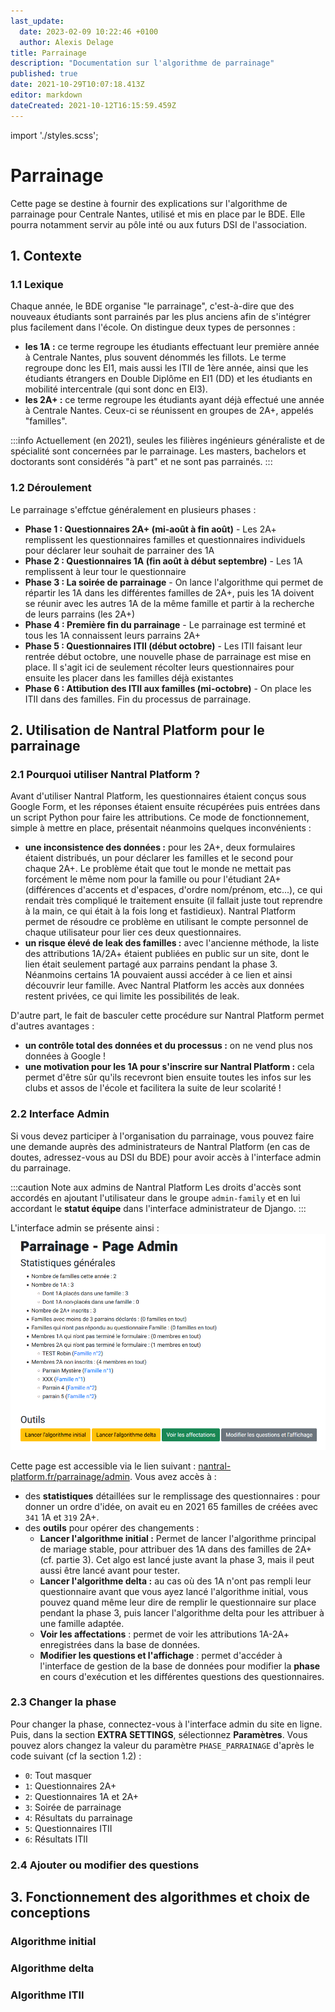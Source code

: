 ```yaml
---
last_update:
  date: 2023-02-09 10:22:46 +0100
  author: Alexis Delage
title: Parrainage
description: "Documentation sur l'algorithme de parrainage"
published: true
date: 2021-10-29T10:07:18.413Z
editor: markdown
dateCreated: 2021-10-12T16:15:59.459Z
---
```


import './styles.scss';

# Parrainage

Cette page se destine à fournir des explications sur l'algorithme de parrainage pour Centrale Nantes, utilisé et mis en place par le BDE. Elle pourra notamment servir au pôle inté ou aux futurs DSI de l'association.

## 1. Contexte

### 1.1 Lexique

Chaque année, le BDE organise "le parrainage", c'est-à-dire que des nouveaux étudiants sont parrainés par les plus anciens afin de s'intégrer plus facilement dans l'école.
On distingue deux types de personnes :

- **les 1A :** ce terme regroupe les étudiants effectuant leur première année à Centrale Nantes, plus souvent dénommés les fillots. Le terme regroupe donc les EI1, mais aussi les ITII de 1ère année, ainsi que les étudiants étrangers en Double Diplôme en EI1 (DD) et les étudiants en mobilité intercentrale (qui sont donc en EI3).
- **les 2A+ :** ce terme regroupe les étudiants ayant déjà effectué une année à Centrale Nantes. Ceux-ci se réunissent en groupes de 2A+, appelés "familles".

:::info
Actuellement (en 2021), seules les filières ingénieurs généraliste et de spécialité sont concernées par le parrainage. Les masters, bachelors et doctorants sont considérés "à part" et ne sont pas parrainés.
:::

### 1.2 Déroulement

Le parrainage s'effctue généralement en plusieurs phases :

- **Phase 1 : Questionnaires 2A+ (mi-août à fin août)** - Les 2A+ remplissent les questionnaires familles et questionnaires individuels pour déclarer leur souhait de parrainer des 1A
- **Phase 2 : Questionnaires 1A (fin août à début septembre)** - Les 1A remplissent à leur tour le questionnaire
- **Phase 3 : La soirée de parrainage** - On lance l'algorithme qui permet de répartir les 1A dans les différentes familles de 2A+, puis les 1A doivent se réunir avec les autres 1A de la même famille et partir à la recherche de leurs parrains (les 2A+)
- **Phase 4 : Première fin du parrainage** - Le parrainage est terminé et tous les 1A connaissent leurs parrains 2A+
- **Phase 5 : Questionnaires ITII (début octobre)** - Les ITII faisant leur rentrée début octobre, une nouvelle phase de parrainage est mise en place. Il s'agit ici de seulement récolter leurs questionnaires pour ensuite les placer dans les familles déjà existantes
- **Phase 6 : Attibution des ITII aux familles (mi-octobre)** - On place les ITII dans des familles. Fin du processus de parrainage.

## 2. Utilisation de Nantral Platform pour le parrainage

### 2.1 Pourquoi utiliser Nantral Platform ?

Avant d'utiliser Nantral Platform, les questionnaires étaient conçus sous Google Form, et les réponses étaient ensuite récupérées puis entrées dans un script Python pour faire les attributions. Ce mode de fonctionnement, simple à mettre en place, présentait néanmoins quelques inconvénients :

- **une inconsistence des données :** pour les 2A+, deux formulaires étaient distribués, un pour déclarer les familles et le second pour chaque 2A+. Le problème était que tout le monde ne mettait pas forcément le même nom pour la famille ou pour l'étudiant 2A+ (différences d'accents et d'espaces, d'ordre nom/prénom, etc...), ce qui rendait très compliqué le traitement ensuite (il fallait juste tout reprendre à la main, ce qui était à la fois long et fastidieux). Nantral Platform permet de résoudre ce problème en utilisant le compte personnel de chaque utilisateur pour lier ces deux questionnaires.
- **un risque élevé de leak des familles :** avec l'ancienne méthode, la liste des attributions 1A/2A+ étaient publiées en public sur un site, dont le lien était seulement partagé aux parrains pendant la phase 3. Néanmoins certains 1A pouvaient aussi accéder à ce lien et ainsi découvrir leur famille. Avec Nantral Platform les accès aux données restent privées, ce qui limite les possibilités de leak.

D'autre part, le fait de basculer cette procédure sur Nantral Platform permet d'autres avantages :

- **un contrôle total des données et du processus :** on ne vend plus nos données à Google !
- **une motivation pour les 1A pour s'inscrire sur Nantral Platform :** cela permet d'être sûr qu'ils recevront bien ensuite toutes les infos sur les clubs et assos de l'école et facilitera la suite de leur scolarité !

### 2.2 Interface Admin

Si vous devez participer à l'organisation du parrainage, vous pouvez faire une demande auprès des administrateurs de Nantral Platform (en cas de doutes, adressez-vous au DSI du BDE) pour avoir accès à l'interface admin du parrainage.

:::caution Note aux admins de Nantral Platform
Les droits d'accès sont accordés en ajoutant l'utilisateur dans le groupe `admin-family` et en lui accordant le **statut équipe** dans l'interface administrateur de Django.
:::

L'interface admin se présente ainsi :
![](./parrainage_admin.png)

Cette page est accessible via le lien suivant : [nantral-platform.fr/parrainage/admin](https://nantral-platform.fr/parrainage/admin/). Vous avez accès à :

- des **statistiques** détaillées sur le remplissage des questionnaires : pour donner un ordre d'idée, on avait eu en 2021 65 familles de créées avec `341` 1A et `319` 2A+.
- des **outils** pour opérer des changements :
  - **Lancer l'algorithme initial :** Permet de lancer l'algorithme principal de mariage stable, pour attribuer des 1A dans des familles de 2A+ (cf. partie 3). Cet algo est lancé juste avant la phase 3, mais il peut aussi être lancé avant pour tester.
  - **Lancer l'algorithme delta :** au cas où des 1A n'ont pas rempli leur questionnaire avant que vous ayez lancé l'algorithme initial, vous pouvez quand même leur dire de remplir le questionnaire sur place pendant la phase 3, puis lancer l'algorithme delta pour les attribuer à une famille adaptée.
  - **Voir les affectations** : permet de voir les attributions 1A-2A+ enregistrées dans la base de données.
  - **Modifier les questions et l'affichage** : permet d'accéder à l'interface de gestion de la base de données pour modifier la **phase** en cours d'exécution et les différentes questions des questionnaires.

### 2.3 Changer la phase

Pour changer la phase, connectez-vous à l'interface admin du site en ligne.
Puis, dans la section **EXTRA SETTINGS**, sélectionnez **Paramètres**. Vous
pouvez alors changez la valeur du paramètre `PHASE_PARRAINAGE` d'après le
code suivant (cf la section 1.2) :

* `0`: Tout masquer
* `1`: Questionnaires 2A+
* `2`: Questionnaires 1A et 2A+
* `3`: Soirée de parrainage
* `4`: Résultats du parrainage
* `5`: Questionnaires ITII
* `6`: Résultats ITII

### 2.4 Ajouter ou modifier des questions

## 3. Fonctionnement des algorithmes et choix de conceptions

### Algorithme initial

### Algorithme delta

### Algorithme ITII
